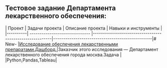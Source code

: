 ## Тестовое задание Департамента лекарственного обеспечения:




|  Проект  |  Задачи проекта                 |   Описание проекта                                      |   Навыки и инструменты                          |
|----------| ------------------------------  |---------------------------------------------------------|-------------------------------------------------|# New-
|[Исследование обеспечения лекарственными препаратами.Дашборд.]([https://github.com/ShumakovaIrina/New-repository-portfolio/blob/main/Тестовое%20для%20департамента%20лекарственного%20обеспечения.ipynb])|Заказчик этого исследования —  Департамент лекарственного обеспечения города москва.Задача | |Python,Pandas,Tableau|
